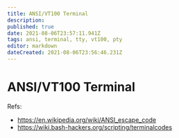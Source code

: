 ```yaml
---
title: ANSI/VT100 Terminal
description: 
published: true
date: 2021-08-06T23:57:11.941Z
tags: ansi, terminal, tty, vt100, pty
editor: markdown
dateCreated: 2021-08-06T23:56:46.231Z
---
```


# ANSI/VT100 Terminal

Refs:
- https://en.wikipedia.org/wiki/ANSI_escape_code
- https://wiki.bash-hackers.org/scripting/terminalcodes

